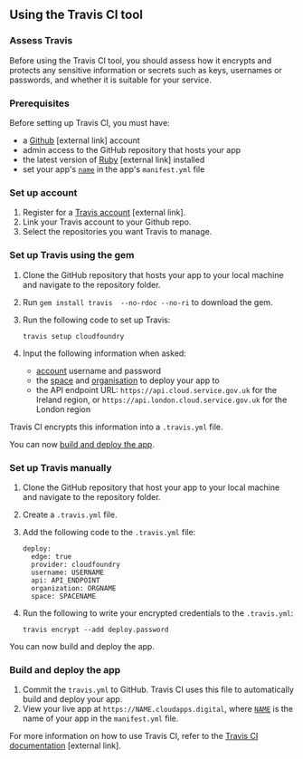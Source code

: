 ## Using the Travis CI tool

### Assess Travis

Before using the Travis CI tool, you should assess how it encrypts and protects any sensitive information or secrets such as keys, usernames or passwords, and whether it is suitable for your service.

### Prerequisites

Before setting up Travis CI, you must have:

- a [Github](https://github.com/) [external link] account
- admin access to the GitHub repository that hosts your app
- the latest version of [Ruby](https://www.ruby-lang.org/en/downloads/) [external link] installed
- set your app's [`name`](/deploying_apps.html#names-routes-and-domains) in the app's `manifest.yml` file

### Set up account

1. Register for a [Travis account](https://travis-ci.org) [external link].
1. Link your Travis account to your Github repo.
1. Select the repositories you want Travis to manage.

### Set up Travis using the gem

1. Clone the GitHub repository that hosts your app to your local machine and navigate to the repository folder.
1. Run `gem install travis  --no-rdoc --no-ri` to download the gem.
1. Run the following code to set up Travis:

    ```
    travis setup cloudfoundry
    ```

1. Input the following information when asked:
    - [account](/using_ci.html#configure-your-ci-tool-accounts) username and password
    - the [space](/orgs_spaces_users.html#spaces) and [organisation](/orgs_spaces_users.html#organisations) to deploy your app to
    - the API endpoint URL: `https://api.cloud.service.gov.uk` for the Ireland region, or `https://api.london.cloud.service.gov.uk` for the London region

Travis CI encrypts this information into a `.travis.yml` file.

You can now [build and deploy the app](using_ci.html#build-and-deploy-the-app).

### Set up Travis manually

1. Clone the GitHub repository that host your app to your local machine and navigate to the repository folder.
1. Create a `.travis.yml` file.
1. Add the following code to the `.travis.yml` file:

    ```
    deploy:
      edge: true
      provider: cloudfoundry
      username: USERNAME
      api: API_ENDPOINT
      organization: ORGNAME
      space: SPACENAME
    ```
1. Run the following to write your encrypted credentials to the `.travis.yml`:

    ```
    travis encrypt --add deploy.password
    ```

You can now build and deploy the app.

### Build and deploy the app

1. Commit the `travis.yml` to GitHub. Travis CI uses this file to automatically build and deploy your app.
1. View your live app at `https://NAME.cloudapps.digital`, where [`NAME`](/deploying_apps.html#names-routes-and-domains) is the name of your app in the `manifest.yml` file.

For more information on how to use Travis CI, refer to the [Travis CI documentation](https://docs.travis-ci.com) [external link].
